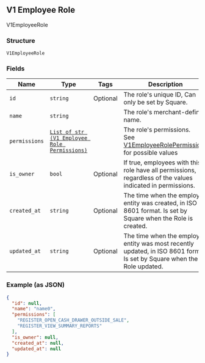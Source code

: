 ## V1 Employee Role

V1EmployeeRole

### Structure

`V1EmployeeRole`

### Fields

| Name | Type | Tags | Description |
|  --- | --- | --- | --- |
| `id` | `string` | Optional | The role's unique ID, Can only be set by Square. |
| `name` | `string` |  | The role's merchant-defined name. |
| `permissions` | [`List of str (V1 Employee Role Permissions)`]($m/V1EmployeeRolePermissions) |  | The role's permissions.<br>See [V1EmployeeRolePermissions](#type-v1employeerolepermissions) for possible values |
| `is_owner` | `bool` | Optional | If true, employees with this role have all permissions, regardless of the values indicated in permissions. |
| `created_at` | `string` | Optional | The time when the employee entity was created, in ISO 8601 format. Is set by Square when the Role is created. |
| `updated_at` | `string` | Optional | The time when the employee entity was most recently updated, in ISO 8601 format. Is set by Square when the Role updated. |

### Example (as JSON)

```json
{
  "id": null,
  "name": "name0",
  "permissions": [
    "REGISTER_OPEN_CASH_DRAWER_OUTSIDE_SALE",
    "REGISTER_VIEW_SUMMARY_REPORTS"
  ],
  "is_owner": null,
  "created_at": null,
  "updated_at": null
}
```

